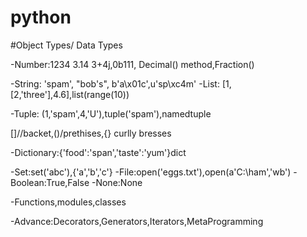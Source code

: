 # python
#Object Types/ Data Types

-Number:1234 3.14 3+4j,0b111, Decimal() method,Fraction()

-String: 'spam', "bob's", b'a\x01c',u'sp\xc4m'
-List: [1,[2,'three'],4.6],list(range(10))

-Tuple: (1,'spam',4,'U'),tuple('spam'),namedtuple

[]//backet,()/prethises,{} curlly bresses

-Dictionary:{'food':'span','taste':'yum'}dict

-Set:set('abc'),{'a','b','c'}
-File:open('eggs.txt'),open(a'C:\ham','wb')
-Boolean:True,False
-None:None

-Functions,modules,classes

-Advance:Decorators,Generators,Iterators,MetaProgramming
